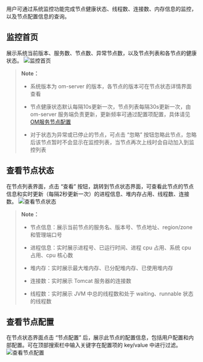 用户可通过系统监控功能完成节点健康状态、线程数、连接数、内存信息的监控，以及节点配置信息的查询。


## 监控首页 ##

展示系统当前版本、服务数、节点数、异常节点数，以及节点列表和各节点的健康状态。
![监控首页][monitor_index]

>  **Note：**
>
>  * 系统版本为 om-server 的版本，各节点的版本可在节点状态详情界面查看
> 
>  * 节点健康状态默认每隔10s更新一次，节点列表每隔30s更新一次，由 om-server 服务端负责更新，更新频率可通过配置项配置，具体请见 [OM服务节点配置][config]
> 
>  * 对于状态为异常或已停止的节点，可点击 “忽略” 按钮忽略此节点，忽略后该节点暂时不会显示在监控列表，当节点再次上线时会自动加入到监控列表
>

## 查看节点状态 ##
在节点列表界面，点击 “查看” 按钮，跳转到节点状态界面，可查看此节点的节点信息和实时更新（每隔2秒更新一次）的进程信息、堆内存占用、线程数、连接数。
![查看节点状态][node_status_details]

>  **Note：**
>
>  * 节点信息：展示当前节点的服务名、版本号、节点地址、region/zone 和管理端口号
> 
>  * 进程信息：实时展示进程号、已运行时间、进程 cpu 占用、系统 cpu 占用、cpu 核心数
> 
>  * 堆内存：实时展示最大堆内存、已分配堆内存、已使用堆内存
> 
>  * 连接数：实时展示 Tomcat 服务器的连接数
> 
>  * 线程数：实时展示 JVM 中总的线程数和处于 waiting、runnable 状态的线程数
>
>

## 查看节点配置 ##
在节点状态界面点击 “节点配置” 后，展示此节点的配置信息，包括用户配置和内部配置。可在顶部搜索栏中输入关键字在配置项的 key/value 中进行过滤。
![查看节点配置][node_config]



[monitor_index]:Om/Operation/monitor_index.png
[node_status_details]:Om/Operation/node_status_details.png
[node_config]:Om/Operation/node_config.png
[config]:Maintainance/Node_Config/om.md
